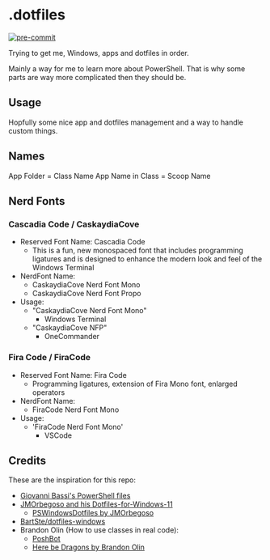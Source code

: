 # .dotfiles

[![pre-commit](https://img.shields.io/badge/pre--commit-enabled-brightgreen?logo=pre-commit)](https://github.com/pre-commit/pre-commit)

Trying to get me, Windows, apps and dotfiles in order.

Mainly a way for me to learn more about PowerShell. That is why some parts are way more complicated then they should be.

## Usage

Hopfully some nice app and dotfiles management and a way to handle custom things.

## Names

App Folder = Class Name
App Name in Class = Scoop Name

## Nerd Fonts

### Cascadia Code / CaskaydiaCove

- Reserved Font Name: Cascadia Code
  - This is a fun, new monospaced font that includes programming ligatures and is designed to enhance the modern look and feel of the Windows Terminal
- NerdFont Name:
  - CaskaydiaCove Nerd Font Mono
  - CaskaydiaCove Nerd Font Propo
- Usage:
  - "CaskaydiaCove Nerd Font Mono"
    - Windows Terminal
  - "CaskaydiaCove NFP"
    - OneCommander

### Fira Code / FiraCode

- Reserved Font Name: Fira Code
  - Programming ligatures, extension of Fira Mono font, enlarged operators
- NerdFont Name:
  - FiraCode Nerd Font Mono
- Usage:
  - 'FiraCode Nerd Font Mono'
    - VSCode

## Credits

These are the inspiration for this repo:

- [Giovanni Bassi's PowerShell files](https://github.com/giggio/poshfiles)
- [JMOrbegoso and his Dotfiles-for-Windows-11](https://github.com/JMOrbegoso/Dotfiles-for-Windows-11)
  - [PSWindowsDotfiles by JMOrbegoso](https://github.com/JMOrbegoso/PSWindowsDotfiles)
- [BartSte/dotfiles-windows](https://github.com/BartSte/dotfiles-windows)
- Brandon Olin (How to use classes in real code):
  - [PoshBot](https://github.com/poshbotio/PoshBot)
  - [Here be Dragons by Brandon Olin](https://www.youtube.com/watch?v=i1DpPU_xxBc&list=PLfeA8kIs7CocGXuezOoYtLRdnK9S_Mq3e)
